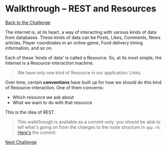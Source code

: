 # Walkthrough – REST and Resources

[Back to the Challenge](../15_rest.md)

The internet is, at its heart, a way of interacting with various kinds of data from databases. These kinds of data can be Posts, Likes, Comments, News articles, Player coordinates in an online game, Food delivery timing information, and so on.

Each of these 'kinds of data' is called a Resource. So, at its most simple, the internet is a Resource-interaction machine.

> We have only one kind of Resource in our application: Links.

Over time, certain **conventions** have built up for how we should do this kind of Resource-interaction. One of them concerns:

- Which resource we ask about
- What we want to do with that resource

This is the idea of REST.

> This walkthrough is available as a commit-only: you should be able to tell what's going on from the changes to the route structure in `app.rb`. [Here's](https://github.com/sjmog/bookmark_manager/commit/58da0fff8056009c83c848a3eb21c757ae4017de) the commit.

[Next Challenge](../16_using_an_orm.md)
